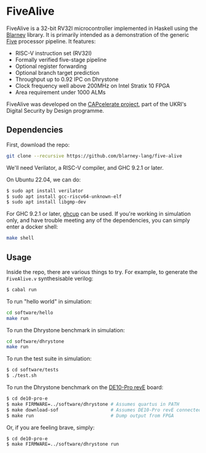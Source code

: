 # FiveAlive

FiveAlive is a 32-bit RV32I microcontroller implemented in Haskell
using the [Blarney](https://github.com/blarney-lang/blarney) library.
It is primarily intended as a demonstration of the generic
[Five](https://github.com/blarney-lang/five) processor pipeline.  It
features:

  * RISC-V instruction set (RV32I) 
  * Formally verified five-stage pipeline
  * Optional register forwarding
  * Optional branch target prediction
  * Throughput up to 0.92 IPC on Dhrystone
  * Clock frequency well above 200MHz on Intel Stratix 10 FPGA
  * Area requirement under 1000 ALMs

FiveAlive was developed on the [CAPcelerate
project](https://gow.epsrc.ukri.org/NGBOViewGrant.aspx?GrantRef=EP/V000381/1),
part of the UKRI's Digital Security by Design programme.

## Dependencies

First, download the repo:

```sh
git clone --recursive https://github.com/blarney-lang/five-alive
```

We'll need Verilator, a RISC-V compiler, and GHC 9.2.1 or later.

On Ubuntu 22.04, we can do:
```sh
$ sudo apt install verilator
$ sudo apt install gcc-riscv64-unknown-elf
$ sudo apt install libgmp-dev
```

For GHC 9.2.1 or later, [ghcup](https://www.haskell.org/ghcup/) can be
used. If you're working in simulation only, and have trouble meeting
any of the dependencies, you can simply enter a docker shell:

```sh
make shell
```

## Usage

Inside the repo, there are various things to try.  For example, to
generate the `FiveAlive.v` synthesisable verilog:

```sh
$ cabal run
```

To run "hello world" in simulation:

```sh
cd software/hello
make run
```

To run the Dhrystone benchmark in simulation:

```sh
cd software/dhrystone
make run
```

To run the test suite in simulation:

```sh
$ cd software/tests
$ ./test.sh
```

To run the Dhrystone benchmark on the [DE10-Pro
revE](http://de10-pro.terasic.com) board:

```sh
$ cd de10-pro-e
$ make FIRMWARE=../software/dhrystone # Assumes quartus in PATH
$ make download-sof                   # Assumes DE10-Pro revE connected via USB
$ make run                            # Dump output from FPGA
```

Or, if you are feeling brave, simply:

```sh
$ cd de10-pro-e
$ make FIRMWARE=../software/dhrystone run
```
